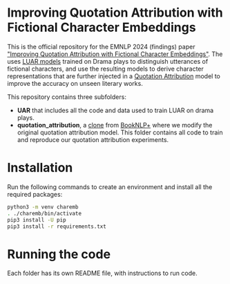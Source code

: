 # Improving Quotation Attribution with Fictional Character Embeddings

This is the official repository for the EMNLP 2024 (findings) paper ["Improving Quotation Attribution with Fictional Character Embeddings"](https://aclanthology.org/2024.findings-emnlp.744.pdf). The uses [LUAR models](https://aclanthology.org/2021.emnlp-main.70/) trained on Drama plays to distinguish utterances of fictional characters, and use the resulting models to derive character representations that are further injected in a [Quotation Attribution](https://aclanthology.org/2023.acl-short.64/) model to improve the accuracy on unseen literary works.

This repository contains three subfolders:

- **UAR** that includes all the code and data used to train LUAR on drama plays.
- **quotation_attribution**, a [clone](https://github.com/Priya22/speaker-attribution-acl2023) from [BookNLP+](https://aclanthology.org/2023.acl-short.64.pdf) where we modify the original quotation attribution model. This folder contains all code to train and reproduce our quotation attribution experiments.

# Installation
Run the following commands to create an environment and install all the required packages:
```bash
python3 -m venv charemb
. ./charemb/bin/activate
pip3 install -U pip
pip3 install -r requirements.txt
```

# Running the code

Each folder has its own README file, with instructions to run code.